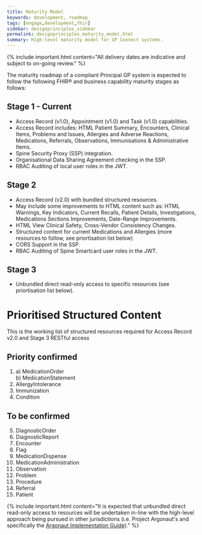 ```yaml
---
title: Maturity Model
keywords: development, roadmap
tags: [engage,development,fhir]
sidebar: designprinciples_sidebar
permalink: designprinciples_maturity_model.html
summary: High-level maturity model for GP Connect systems.
---
```


{% include important.html content="All delivery dates are indicative and subject to on-going review." %}

The maturity roadmap of a compliant Principal GP system is expected to follow the following FHIR&reg; and business capability maturity stages as follows:

## Stage 1 - Current ##
- Access Record (v1.0), Appointment (v1.0) and Task (v1.0) capabilities.
 - Access Record includes: HTML Patient Summary, Encounters, Clinical Items, Problems and Issues, Allergies and Adverse Reactions, Medications, Referrals, Observations, Immunisations & Administrative Items.
- Spine Security Proxy (SSP) integration.
- Organisational Data Sharing Agreement checking in the SSP.
- RBAC Auditing of local user roles in the JWT.
 
## Stage 2 ##
- Access Record (v2.0) with bundled structured resources.
 - May include some improvements to HTML content such as:  HTML Warnings, Key Indicators, Current Recalls, Patient Details, Investigations, Medications Sections Improvements, Date-Range Improvements.
 - HTML View Clinical Safety, Cross-Vendor Consistency Changes.
 - Structured content for current Medications and Allergies (more resources to follow, see priortisation list below)
- CORS Support in the SSP.
- RBAC Auditing of Spine Smartcard user roles in the JWT.

## Stage 3 ##
- Unbundled direct read-only access to specific resources (see priortisation list below).


# Prioritised Structured Content #
This is the working list of structured resources required for Access Record v2.0 and Stage 3 RESTful access

## Priority confirmed ##

1. a) MedicationOrder 
<br/> b) MedicationStatement
2. AllergyIntolerance
3. Immunization
4. Condition

## To be confirmed ##

5. DiagnosticOrder
6. DiagnosticReport
7. Encounter
8. Flag
9. MedicationDispense
10. MedicationAdministration
11. Observation
12. Problem
13. Procedure
14. Referral
15. Patient

{% include important.html content="It is expected that unbundled direct read-only access to resources will be undertaken in-line with the high-level approach being pursued in other jurisdictions (i.e. Project Argonaut's and specifically the [Argonaut Implementation Guide](http://argonautwiki.hl7.org/index.php?title=Implementation_Guide))." %} 
